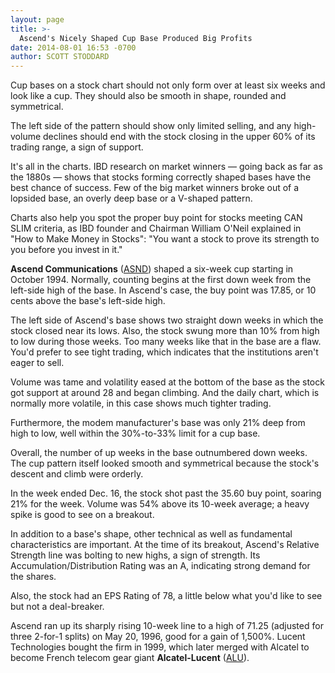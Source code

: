 ```yaml
---
layout: page
title: >-
  Ascend's Nicely Shaped Cup Base Produced Big Profits
date: 2014-08-01 16:53 -0700
author: SCOTT STODDARD
---
```





Cup bases on a stock chart should not only form over at least six weeks and look like a cup. They should also be smooth in shape, rounded and symmetrical.


The left side of the pattern should show only limited selling, and any high-volume declines should end with the stock closing in the upper 60% of its trading range, a sign of support.


It's all in the charts. IBD research on market winners — going back as far as the 1880s — shows that stocks forming correctly shaped bases have the best chance of success. Few of the big market winners broke out of a lopsided base, an overly deep base or a V-shaped pattern.


Charts also help you spot the proper buy point for stocks meeting CAN SLIM criteria, as IBD founder and Chairman William O'Neil explained in "How to Make Money in Stocks": "You want a stock to prove its strength to you before you invest in it."


**Ascend Communications** ([ASND](https://research.investors.com/quote.aspx?symbol=ASND)) shaped a six-week cup starting in October 1994. Normally, counting begins at the first down week from the left-side high of the base. In Ascend's case, the buy point was 17.85, or 10 cents above the base's left-side high.


The left side of Ascend's base shows two straight down weeks in which the stock closed near its lows. Also, the stock swung more than 10% from high to low during those weeks. Too many weeks like that in the base are a flaw. You'd prefer to see tight trading, which indicates that the institutions aren't eager to sell.


Volume was tame and volatility eased at the bottom of the base as the stock got support at around 28 and began climbing. And the daily chart, which is normally more volatile, in this case shows much tighter trading.


Furthermore, the modem manufacturer's base was only 21% deep from high to low, well within the 30%-to-33% limit for a cup base.


Overall, the number of up weeks in the base outnumbered down weeks. The cup pattern itself looked smooth and symmetrical because the stock's descent and climb were orderly.


In the week ended Dec. 16, the stock shot past the 35.60 buy point, soaring 21% for the week. Volume was 54% above its 10-week average; a heavy spike is good to see on a breakout.


In addition to a base's shape, other technical as well as fundamental characteristics are important. At the time of its breakout, Ascend's Relative Strength line was bolting to new highs, a sign of strength. Its Accumulation/Distribution Rating was an A, indicating strong demand for the shares.


Also, the stock had an EPS Rating of 78, a little below what you'd like to see but not a deal-breaker.


Ascend ran up its sharply rising 10-week line to a high of 71.25 (adjusted for three 2-for-1 splits) on May 20, 1996, good for a gain of 1,500%. Lucent Technologies bought the firm in 1999, which later merged with Alcatel to become French telecom gear giant **Alcatel-Lucent** ([ALU](https://research.investors.com/quote.aspx?symbol=ALU)).




